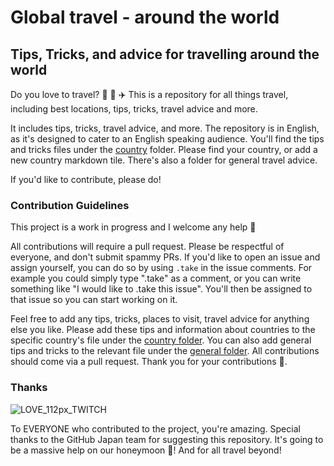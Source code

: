 # Global travel - around the world

## Tips, Tricks, and advice for travelling around the world

Do you love to travel? :train: 🚌 :airplane: This is a repository for all things travel, including best locations, tips, tricks, travel advice and more.

It includes tips, tricks, travel advice, and more. The repository is in English, as it's designed to cater to an English speaking audience. You'll find the tips and tricks files under the [country](https://github.com/mishmanners/Japan/tree/main/Countries%20) folder. Please find your country, or add a new country markdown tile. There's also a folder for general travel advice.

If you'd like to contribute, please do!

### Contribution Guidelines

This project is a work in progress and I welcome any help 🙏

All contributions will require a pull request. Please be respectful of everyone, and don't submit spammy PRs. If you'd like to open an issue and assign yourself, you can do so by using `.take` in the issue comments. For example you could simply type ".take" as a comment, or you can write something like "I would like to .take this issue". You'll then be assigned to that issue so you can start working on it.

Feel free to add any tips, tricks, places to visit, travel advice for anything else you like. Please add these tips and information about countries to the specific country's file under the [country folder](https://github.com/mishmanners/Japan/tree/main/Countries%20). You can also add general tips and tricks to the relevant file under the [general folder](). All contributions should come via a pull request. Thank you for your contributions 💙.

### Thanks
![LOVE_112px_TWITCH](https://user-images.githubusercontent.com/36594527/197941418-51f34871-5968-4bb2-8813-52e276ed4735.gif)

To EVERYONE who contributed to the project, you're amazing. Special thanks to the GitHub Japan team for suggesting this repository. It's going to be a massive help on our honeymoon 💍! And for all travel beyond!
